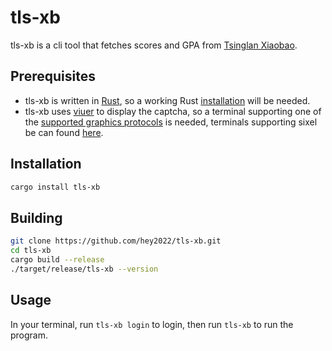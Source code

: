 # tls-xb

tls-xb is a cli tool that fetches scores and GPA from [Tsinglan Xiaobao](https://tsinglanstudent.schoolis.cn).

## Prerequisites

- tls-xb is written in [Rust](https://www.rust-lang.org/),
  so a working Rust [installation](https://rustup.rs/) will be needed.
- tls-xb uses [viuer](https://github.com/atanunq/viuer) to display the captcha,
  so a terminal supporting one of the [supported graphics protocols](https://docs.rs/crate/viuer/latest)
  is needed, terminals supporting sixel be can found [here](https://www.arewesixelyet.com/).

## Installation

``` sh
cargo install tls-xb
```

## Building

``` sh
git clone https://github.com/hey2022/tls-xb.git
cd tls-xb
cargo build --release
./target/release/tls-xb --version
```

## Usage

In your terminal, run `tls-xb login` to login, then run `tls-xb` to run the program.
